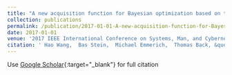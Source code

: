 ```yaml
---
title: "A new acquisition function for Bayesian optimization based on the moment-generating function"
collection: publications
permalink: /publication/2017-01-01-A-new-acquisition-function-for-Bayesian-optimization-based-on-the-moment-generating-function
date: 2017-01-01
venue: '2017 IEEE International Conference on Systems, Man, and Cybernetics (SMC)'
citation: ' Hao Wang,  Bas Stein,  Michael Emmerich,  Thomas Back, &quot;A new acquisition function for Bayesian optimization based on the moment-generating function.&quot; 2017 IEEE International Conference on Systems, Man, and Cybernetics (SMC), 2017.'
---
```

Use [Google Scholar](https://scholar.google.com/scholar?q=A+new+acquisition+function+for+Bayesian+optimization+based+on+the+moment+generating+function){:target="_blank"} for full citation